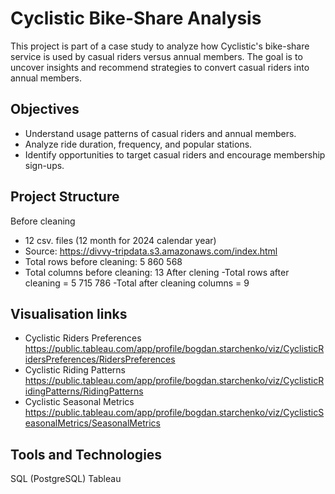 # Cyclistic Bike-Share Analysis

This project is part of a case study to analyze how Cyclistic's bike-share service is used by casual riders versus annual members. The goal is to uncover insights and recommend strategies to convert casual riders into annual members.

## Objectives
- Understand usage patterns of casual riders and annual members.
- Analyze ride duration, frequency, and popular stations.
- Identify opportunities to target casual riders and encourage membership sign-ups.

## Project Structure
Before cleaning 
- 12 csv. files (12 month for 2024 calendar year)
- Source: https://divvy-tripdata.s3.amazonaws.com/index.html
- Total rows before cleaning: 5 860 568
- Total columns before cleaning: 13
After clening
-Total rows after cleaning = 5 715 786
-Total after cleaning columns = 9

## Visualisation links
- Cyclistic Riders Preferences https://public.tableau.com/app/profile/bogdan.starchenko/viz/CyclisticRidersPreferences/RidersPreferences
- Cyclistic Riding Patterns https://public.tableau.com/app/profile/bogdan.starchenko/viz/CyclisticRidingPatterns/RidingPatterns
- Cyclistic Seasonal Metrics https://public.tableau.com/app/profile/bogdan.starchenko/viz/CyclisticSeasonalMetrics/SeasonalMetrics
## Tools and Technologies

SQL (PostgreSQL)
Tableau 
